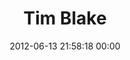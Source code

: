---
title: "Tim Blake"
date: 2012-06-13 21:58:18 00:00
permalink: /tim
twitter: ""
likes: [515]
id: 1013
gravatar: "http://www.gravatar.com/avatar/0aba325d9f2904106844f47611ea6739"
---